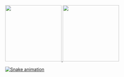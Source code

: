 <div>
<a href="https://github.com/Lucasmedeirosb">
<img loading="lazy" height="180em" src="https://github-readme-stats.vercel.app/api/top-langs/?username=Lucasmedeirosb&layout=compact&langs_count=7&theme=dracula"/>
<img loading="lazy" height="180em" src="https://github-readme-stats.vercel.app/api?username=Lucasmedeirosb&show_icons=true&theme=dracula&include_all_commits=true&count_private=true"/>
</div>


![Snake animation](https://github.com/Lucasmedeirosb/Lucasmedeirosb/blob/output/github-contribution-grid-snake.svg)

